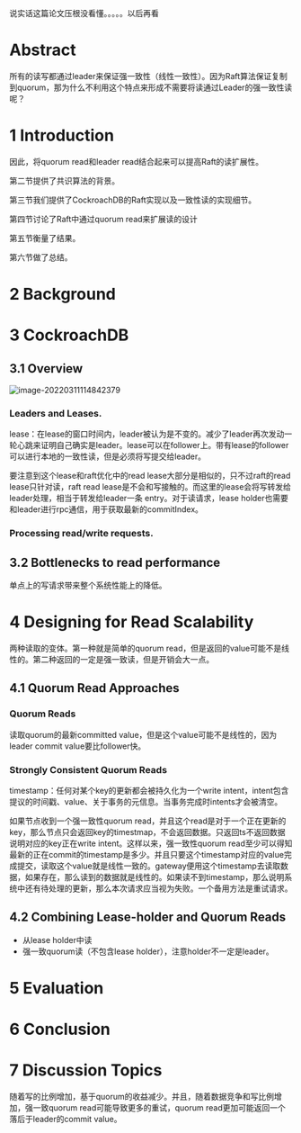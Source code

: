 说实话这篇论文压根没看懂。。。。。以后再看

# Abstract

所有的读写都通过leader来保证强一致性（线性一致性）。因为Raft算法保证复制到quorum，那为什么不利用这个特点来形成不需要将读通过Leader的强一致性读呢？

# 1 Introduction

因此，将quorum read和leader read结合起来可以提高Raft的读扩展性。

第二节提供了共识算法的背景。

第三节我们提供了CockroachDB的Raft实现以及一致性读的实现细节。

第四节讨论了Raft中通过quorum read来扩展读的设计

第五节衡量了结果。

第六节做了总结。

# 2 Background

# 3 CockroachDB

## 3.1 Overview

![image-20220311114842379](/Users/chenzhihao/Documents/chaosCode/I-read-paper/image/image-20220311114842379.png)

### Leaders and Leases.

lease：在lease的窗口时间内，leader被认为是不变的。减少了leader再次发动一轮心跳来证明自己确实是leader。lease可以在follower上。带有lease的follower可以进行本地的一致性读，但是必须将写提交给leader。

要注意到这个lease和raft优化中的read lease大部分是相似的，只不过raft的read lease只针对读，raft read lease是不会和写接触的。而这里的lease会将写转发给leader处理，相当于转发给leader一条 entry。对于读请求，lease holder也需要和leader进行rpc通信，用于获取最新的commitIndex。

### Processing read/write requests.

## 3.2 Bottlenecks to read performance

单点上的写请求带来整个系统性能上的降低。

# 4 Designing for Read Scalability

两种读取的变体。第一种就是简单的quorum read，但是返回的value可能不是线性的。第二种返回的一定是强一致读，但是开销会大一点。

## 4.1 Quorum Read Approaches

### Quorum Reads

读取quorum的最新committed value，但是这个value可能不是线性的，因为leader commit value要比follower快。

### Strongly Consistent Quorum Reads

timestamp：任何对某个key的更新都会被持久化为一个write intent，intent包含提议的时间戳、value、关于事务的元信息。当事务完成时intents才会被清空。

如果节点收到一个强一致性quorum read，并且这个read是对于一个正在更新的key，那么节点只会返回key的timestmap，不会返回数据。只返回ts不返回数据说明对应的key正在write intent。这样以来，强一致性quorum read至少可以得知最新的正在commit的timestamp是多少。并且只要这个timestamp对应的value完成提交，读取这个value就是线性一致的。gateway便用这个timestamp去读取数据，如果存在，那么读到的数据就是线性的。如果读不到timestamp，那么说明系统中还有待处理的更新，那么本次请求应当视为失败。一个备用方法是重试请求。

## 4.2 Combining Lease-holder and Quorum Reads

* 从lease holder中读
* 强一致quorum读（不包含lease holder），注意holder不一定是leader。

# 5 Evaluation

# 6 Conclusion

# 7 Discussion Topics

随着写的比例增加，基于quorum的收益减少。并且，随着数据竞争和写比例增加，强一致quorum read可能导致更多的重试，quorum read更加可能返回一个落后于leader的commit value。